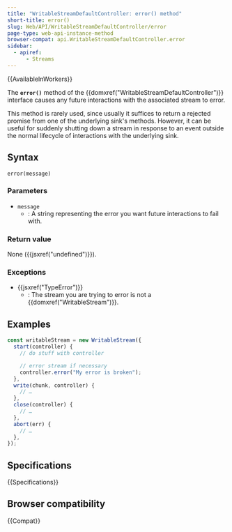 ```yaml
---
title: "WritableStreamDefaultController: error() method"
short-title: error()
slug: Web/API/WritableStreamDefaultController/error
page-type: web-api-instance-method
browser-compat: api.WritableStreamDefaultController.error
sidebar:
  - apiref:
      - Streams
---
```


{{AvailableInWorkers}}

The **`error()`** method of the
{{domxref("WritableStreamDefaultController")}} interface causes any future interactions
with the associated stream to error.

This method is rarely used, since usually it suffices to return a rejected promise from
one of the underlying sink's methods. However, it can be useful for suddenly shutting
down a stream in response to an event outside the normal lifecycle of interactions with
the underlying sink.

## Syntax

```js-nolint
error(message)
```

### Parameters

- `message`
  - : A string representing the error you want future interactions to
    fail with.

### Return value

None ({{jsxref("undefined")}}).

### Exceptions

- {{jsxref("TypeError")}}
  - : The stream you are trying to error is not a {{domxref("WritableStream")}}.

## Examples

```js
const writableStream = new WritableStream({
  start(controller) {
    // do stuff with controller

    // error stream if necessary
    controller.error("My error is broken");
  },
  write(chunk, controller) {
    // …
  },
  close(controller) {
    // …
  },
  abort(err) {
    // …
  },
});
```

## Specifications

{{Specifications}}

## Browser compatibility

{{Compat}}
